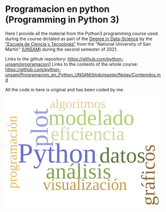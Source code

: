 # Programacion en python (Programming in Python 3)

Here I provide all the material from the Python3 programming course used during the course dictated as part of the [Degree in Data-Science](https://www.unsam.edu.ar/escuelas/ciencia/661/ciencia/ciencia-de-datos) by the ["Escuela de Ciencia y Tecnología"](http://www.unsam.edu.ar/escuelas/ciencia/) from the "National University of San Martín" [(UNSAM)](https://www.unsam.edu.ar/) during the second semester of 2021.

Links to the github repository: https://github.com/python-unsam/programacion1
Links to the contents of the whole course: https://github.com/python-unsam/Programacion_en_Python_UNSAM/blob/master/Notas/Contenidos.md

All the code in here is original and has been coded by me.

![image info](./Python_cloud.jpg)
